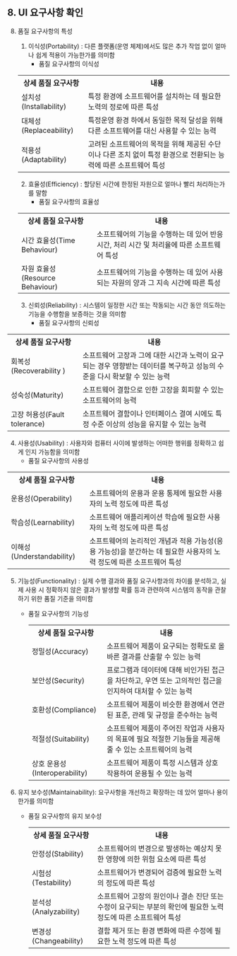 ## 8. UI 요구사항 확인
8. 품질 요구사항의 특성
   1. 이식성(Portability) : 다른 플랫폼(운영 체제)에서도 많은 추가 작업 없이 얼마나 쉽게 적용이 가능한가를 의미함
      - 품질 요구사항의 이식성
   <table>
    <tr>
        <th>상세 품질 요구사항</th>
        <th>내용</th>
    </tr>
    <tr>
        <td>설치성(Installability)</td>
        <td>특정 환경에 소프트웨어를 설치하는 데 필요한 노력의 정로에 따른 특성</td>
    </tr>
    <tr>
        <td>대체성(Replaceability)</td>
        <td>특정운영 환경 하에서 동일한 목적 달성을 위해 다른 소프트웨어를 대신 사용할 수 있는 능력</td>
    </tr>
    <tr>
        <td>적용성(Adaptability)</td>
        <td>고려된 소프트웨어의 목적을 위해 제공된 수단이나 다른 조치 없이 특정 환경으로 전환되는 능력에 따른 소프트웨어 특성</td>
    </tr>
   </table>
   
   2. 효율성(Efficiency) : 할당된 시간에 한정된 자원으로 얼마나 빨리 처리하는가를 말함
      - 품질 요구사항의 효율성
    <table>
        <tr>
            <th>상세 품질 요구사항</th>
            <th>내용</th>
        </tr>
        <tr>
            <td>시간 효율성(Time Behaviour)</td>
            <td>소프트웨어의 기능을 수행하는 데 있어 반응 시간, 처리 시간 및 처리율에 따른 소프트웨어 특성</td>
        </tr>
        <tr>
            <td>자원 효율성(Resource Behaviour)</td>
            <td>소프트웨어의 기능을 수행하는 데 있어 사용되는 자원의 양과 그 지속 시간에 따른 특성</td>
        </tr>
   </table>
   
   3. 신뢰성(Reliability) : 시스템이 일정한 시간 또는 작동되는 시간 동안 의도하는 기능을 수행함을 보증하는 것을 의미함
      - 품질 요구사항의 신뢰성
  <table>
        <tr>
            <th>상세 품질 요구사항</th>
            <th>내용</th>
        </tr>
        <tr>
            <td>회복성(Recoverability
            )</td>
            <td>소프트웨어 고장과 그에 대한 시간과 노력이 요구되는 경우 영향받는 데이터를 복구하고 성능의 수준을 다시 확보할 수 있는 능력</td>
        </tr>
        <tr>
            <td>성숙성(Maturity)</td>
            <td>소프트웨어 결함으로 인한 고장을 회피할 수 있는 소프트웨어의 능력</td>
        </tr>
        <tr>
            <td>고장 허용성(Fault tolerance)</td>
            <td>소프트웨어 결함이나 인터페이스 결여 시에도 특정 수준 이상의 성능을 유지할 수 있는 능력</td>
        </tr>
   </table>

   4. 사용성(Usability) : 사용자와 컴퓨터 사이에 발생하는 어떠한 행위를 정확하고 쉽게 인지 가능함을 의미함
      - 품질 요구사항의 사용성
<table>
    <tr>
        <th>상세 품질 요구사항</th>
        <th>내용</th>
    </tr>
    <tr>
        <td>운용성(Operability)</td>
        <td>소프트웨어의 운용과 운용 통제에 필요한 사용자의 노력 정도에 따른 특성</td>
    </tr>
    <tr>
        <td>학습성(Learnability)</td>
        <td>소프트웨어 애플리케이션 학습에 필요한 사용자의 노력 정도에 따른 특성</td>
    </tr>
    <tr>
        <td>이해성(Understandability)</td>
        <td>소프트웨어의 논리적인 개념과 적용 가능성(응용 가능성)을 분간하는 데 필요한 사용자의 노력 정도에 따른 소프트웨어 특성</td>
    </tr>
</table>
   
   5. 기능성(Functionality) : 실제 수행 결과와 품질 요구사항과의 차이를 분석하고, 실제 사용 시 정확하지 않은 결과가 발생할 확률 등과 관련하여 시스템의 동작을 관찰하기 위한 품질 기준을 의미함
      - 품질 요구사항의 기능성
        <table>
            <tr>
                <th>상세 품질 요구사항</th>
                <th>내용</th>
            </tr>
            <tr>
                <td>정밀성(Accuracy)</td>
                <td>소프트웨어 제품이 요구되는 정확도로 올바른 결과를 산출할 수 있는 능력</td>
            </tr>
            <tr>
                <td>보안성(Security)</td>
                <td>프로그램과 데이터에 대해 비인가된 접근을 차단하고, 우연 또는 고의적인 접근을 인지하여 대처할 수 있는 능력</td>
            </tr>
            <tr>
                <td>호환성(Compliance)</td>
                <td>소프트웨어 제품이 비슷한 환경에서 연관된 표준, 관례 및 규정을 준수하는 능력</td>
            </tr>
            <tr>
                <td>적절성(Suitability)</td>
                <td>소프트웨어 제품이 주어진 작업과 사용자의 목표에 필요 적절한 기능들을 제공해 줄 수 있는 소프트웨어의 능력</td>
            </tr>
            <tr>
                <td>상호 운용성(Interoperability)</td>
                <td>소프트웨어 제품이 특정 시스템과 상호 작용하여 운용될 수 있는 능력</td>
            </tr>
        </table>

   6. 유지 보수성(Maintainability): 요구사항을 개선하고 확장하는 데 있어 얼마나 용이한가를 의미함
      - 품질 요구사항의 유지 보수성
        <table>
            <tr>
                <th>상세 품질 요구사항</th>
                <th>내용</th>
            </tr>
            <tr>
                <td>안정성(Stability)</td>
                <td>소프트웨어의 변경으로 발생하는 예상치 못한 영향에 의한 위험 요소에 따른 특성</td>
            </tr>
            <tr>
                <td>시험성(Testability)</td>
                <td>소프트웨어가 변경되어 검증에 필요한 노력의 정도에 따른 특성</td>
            </tr>
            <tr>
                <td>분석성(Analyzability)</td>
                <td>소프트웨어 고장의 원인이나 결손 진단 또는 수정이 요구되는 부분의 확인에 필요한 노력 정도에 따른 소프트웨어 특성</td>
            </tr>
            <tr>
                <td>변경성(Changeability)</td>
                <td>결함 제거 또는 환경 변화에 따른 수정에 필요한 노력 정도에 따른 특성</td>
            </tr>
        </table>